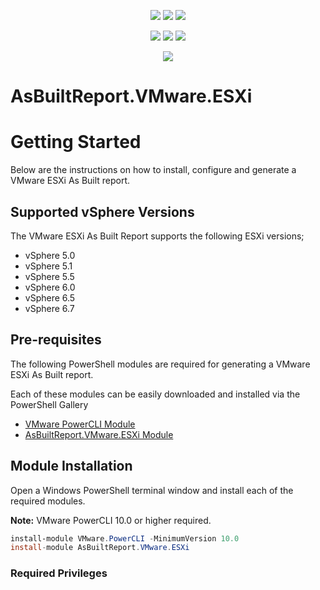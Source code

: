 <p align="center">
    <a href="https://www.powershellgallery.com/packages/AsBuiltReport.VMware.ESXi/" alt="PowerShell Gallery Version">
        <img src="https://img.shields.io/powershellgallery/v/AsBuiltReport.VMware.ESXi.svg" /></a>
    <a href="https://www.powershellgallery.com/packages/AsBuiltReport.VMware.ESXi/" alt="PS Gallery Downloads">
        <img src="https://img.shields.io/powershellgallery/dt/AsBuiltReport.VMware.ESXi.svg" /></a>
    <a href="https://www.powershellgallery.com/packages/AsBuiltReport.VMware.ESXi/" alt="PS Platform">
        <img src="https://img.shields.io/powershellgallery/p/AsBuiltReport.VMware.ESXi.svg" /></a>
</p>
<p align="center">
    <a href="https://github.com/AsBuiltReport/AsBuiltReport.VMware.ESXi/graphs/commit-activity" alt="GitHub Last Commit">
        <img src="https://img.shields.io/github/last-commit/AsBuiltReport/AsBuiltReport.VMware.ESXi/master.svg" /></a>
    <a href="https://raw.githubusercontent.com/AsBuiltReport/AsBuiltReport.VMware.ESXi/master/LICENSE" alt="GitHub License">
        <img src="https://img.shields.io/github/license/AsBuiltReport/AsBuiltReport.VMware.ESXi.svg" /></a>
    <a href="https://github.com/AsBuiltReport/AsBuiltReport.VMware.ESXi/graphs/contributors" alt="GitHub Contributors">
        <img src="https://img.shields.io/github/contributors/AsBuiltReport/AsBuiltReport.VMware.ESXi.svg"/></a>
</p>
<p align="center">
    <a href="https://twitter.com/AsBuiltReport" alt="Twitter">
            <img src="https://img.shields.io/twitter/follow/AsBuiltReport.svg?style=social"/></a>
</p>

# AsBuiltReport.VMware.ESXi

# Getting Started
Below are the instructions on how to install, configure and generate a VMware ESXi As Built report.

## Supported vSphere Versions
The VMware ESXi As Built Report supports the following ESXi versions;
- vSphere 5.0
- vSphere 5.1
- vSphere 5.5
- vSphere 6.0
- vSphere 6.5
- vSphere 6.7

## Pre-requisites
The following PowerShell modules are required for generating a VMware ESXi As Built report.

Each of these modules can be easily downloaded and installed via the PowerShell Gallery 

- [VMware PowerCLI Module](https://www.powershellgallery.com/packages/VMware.PowerCLI/)
- [AsBuiltReport.VMware.ESXi Module](https://www.powershellgallery.com/packages/AsBuiltReport.VMware.ESXi/)

## Module Installation

Open a Windows PowerShell terminal window and install each of the required modules. 

**Note:** VMware PowerCLI 10.0 or higher required.

```powershell
install-module VMware.PowerCLI -MinimumVersion 10.0
install-module AsBuiltReport.VMware.ESXi
```

### Required Privileges